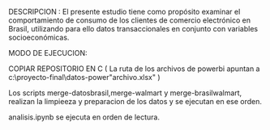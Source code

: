 DESCRIPCION :
El presente estudio tiene como propósito examinar el comportamiento de consumo de los clientes de comercio electrónico en Brasil, utilizando para ello datos transaccionales en conjunto con variables socioeconómicas.

MODO DE EJECUCION:

COPIAR REPOSITORIO EN C ( La ruta de los archivos de powerbi apuntan a c:\proyecto-final\datos-power"archivo.xlsx" )

Los scripts merge-datosbrasil,merge-walmart y merge-brasilwalmart, realizan la limpieeza y preparacion de los datos y se ejecutan en ese orden.

analisis.ipynb se ejecuta en orden de lectura.




